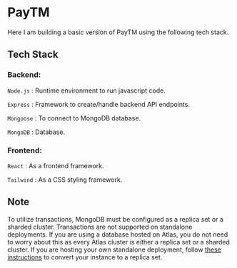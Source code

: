 
# PayTM

Here I am building a basic version of PayTM using the following tech stack.

## Tech Stack

### Backend:
`Node.js` : Runtime environment to run javascript code.

`Express` : Framework to create/handle backend API endpoints.

`Mongoose` : To connect to MongoDB database.

`MongoDB` : Database.

### Frontend:

`React` : As a frontend framework.

`Tailwind` : As a CSS styling framework.

## Note

To utilize transactions, MongoDB must be configured as a replica set or a sharded cluster. Transactions are not supported on standalone deployments. If you are using a database hosted on Atlas, you do not need to worry about this as every Atlas cluster is either a replica set or a sharded cluster. If you are hosting your own standalone deployment, follow <a href="https://docs.mongodb.com/manual/tutorial/convert-standalone-to-replica-set/">these instructions</a> to convert your instance to a replica set.


